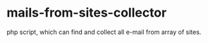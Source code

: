 # mails-from-sites-collector
php script, which can find and collect all e-mail from array of sites.

